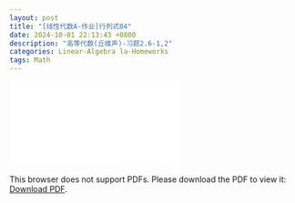 ```yaml
---
layout: post
title: "[线性代数A-作业]行列式04"
date: 2024-10-01 22:13:43 +0800
description: "高等代数(丘维声)-习题2.6-1,2"
categories: Linear-Algebra la-Homeworks 
tags: Math 
---
```

<object data="{{ site.url }}/assets/pdfs/la-homework-05.pdf" type="application/pdf" width="700px" height="700px">
<embed src="{{ site.url }}/assets/pdfs/la-homework-05.pdf">
<p>This browser does not support PDFs. Please download the PDF to view it: <a href="{{ site.url }}/assets/pdfs/la-homework-05.pdf">Download PDF</a>.</p>
</embed>
</object>